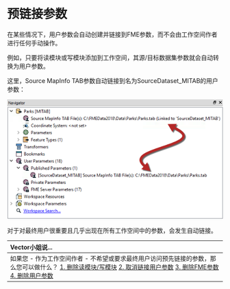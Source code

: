 # 预链接参数

在某些情况下，用户参数会自动创建并链接到FME参数，而不会由工作空间作者进行任何手动操作。

例如，只要将读模块或写模块添加到工作空间，其源/目标数据集参数就会自动转换为用户参数。

这里，Source MapInfo TAB参数自动链接到名为SourceDataset\_MITAB的用户参数：

![](../.gitbook/assets/img4.028.autolinkedparameters.png)

对于对最终用户很重要且几乎出现在所有工作空间中的参数，会发生自动链接。

|  Vector小姐说... |
| :--- |
|  如果您 - 作为工作空间作者 - 不希望或要求最终用户访问预先链接的参数，那么您可以做什么？  [1. 删除读模块/写模块](http://52.73.3.37/fmedatastreaming/Manual/QAResponse2017.fmw?chapter=11&question=4&answer=1&DestDataset_TEXTLINE=C%3A%5CFMEOutput%5CQAResponse.html) [2. 取消链接用户参数](http://52.73.3.37/fmedatastreaming/Manual/QAResponse2017.fmw?chapter=11&question=4&answer=2&DestDataset_TEXTLINE=C%3A%5CFMEOutput%5CQAResponse.html) [3. 删除FME参数](http://52.73.3.37/fmedatastreaming/Manual/QAResponse2017.fmw?chapter=11&question=4&answer=3&DestDataset_TEXTLINE=C%3A%5CFMEOutput%5CQAResponse.html) [4. 删除用户参数](http://52.73.3.37/fmedatastreaming/Manual/QAResponse2017.fmw?chapter=11&question=4&answer=4&DestDataset_TEXTLINE=C%3A%5CFMEOutput%5CQAResponse.html) |

